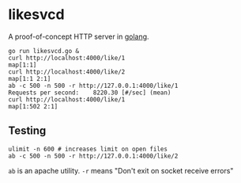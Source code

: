 likesvcd
========

A proof-of-concept HTTP server in [golang][1].

    go run likesvcd.go &
    curl http://localhost:4000/like/1
    map[1:1]
    curl http://localhost:4000/like/2
    map[1:1 2:1]
    ab -c 500 -n 500 -r http://127.0.0.1:4000/like/1
    Requests per second:    8220.30 [#/sec] (mean)
    curl http://localhost:4000/like/1
    map[1:502 2:1]

Testing
-------

    ulimit -n 600 # increases limit on open files
    ab -c 500 -n 500 -r http://127.0.0.1:4000/like/2

`ab` is an apache utility.  `-r` means "Don't exit on socket receive errors"

[1]: http://golang.org
